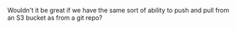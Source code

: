 Wouldn't it be great if we have the same sort of ability to push and pull from an S3 bucket as from a git repo?